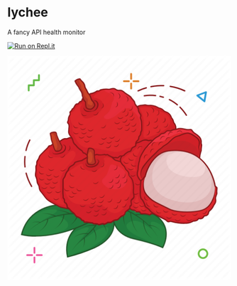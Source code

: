 # lychee
A fancy API health monitor

[![Run on Repl.it](https://repl.it/badge/github/VegetableGarden/lychee)](https://repl.it/github/VegetableGarden/lychee)

![lychee](./lychee.png)

